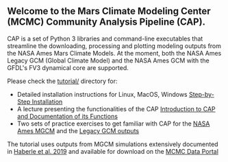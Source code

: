 ## Welcome to the Mars Climate Modeling Center (MCMC) Community Analysis Pipeline (CAP).

CAP is a set of Python 3 libraries and command-line executables that streamline the downloading, processing and plotting modeling outputs from the NASA Ames Mars Climate Models. At the moment, both the NASA Ames Legacy GCM (Global Climate Model) and the NASA Ames GCM with the GFDL's FV3 dynamical core are supported.

Please check the [tutorial/](./tutorial/) directory for:

* Detailed installation instructions for Linux, MacOS, Windows [Step-by-Step Installation](./tutorial/CAP_Install.md)
* A lecture presenting the functionalities of the CAP [Introduction to CAP and Documentation of its Functions](./tutorial/CAP_lecture.md)
* Two sets of practice exercises to get familiar with CAP for the [NASA Ames MGCM](./tutorial/CAP_Exercises.md) and the [Legacy GCM outputs](./tutorial/CAP_Exercises_2021.md)

The tutorial uses outputs from MGCM simulations extensively documented in [Haberle et al. 2019](https://www.sciencedirect.com/science/article/pii/S0019103518305761) and available for download on the [MCMC Data Portal](https://data.nas.nasa.gov/mcmc/index.html)
